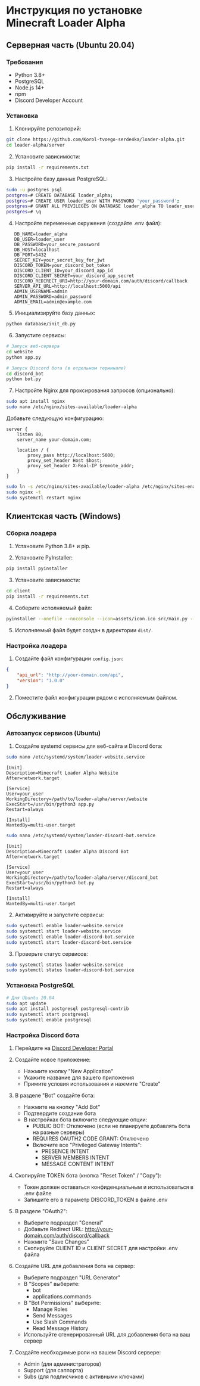 # Инструкция по установке Minecraft Loader Alpha

## Серверная часть (Ubuntu 20.04)

### Требования
- Python 3.8+
- PostgreSQL
- Node.js 14+
- npm
- Discord Developer Account

### Установка

1. Клонируйте репозиторий:
```bash
git clone https://github.com/Korol-tvoego-serde4ka/loader-alpha.git
cd loader-alpha/server
```

2. Установите зависимости:
```bash
pip install -r requirements.txt
```

3. Настройте базу данных PostgreSQL:
```bash
sudo -u postgres psql
postgres=# CREATE DATABASE loader_alpha;
postgres=# CREATE USER loader_user WITH PASSWORD 'your_password';
postgres=# GRANT ALL PRIVILEGES ON DATABASE loader_alpha TO loader_user;
postgres=# \q
```

4. Настройте переменные окружения (создайте .env файл):
```
   DB_NAME=loader_alpha
   DB_USER=loader_user
   DB_PASSWORD=your_secure_password
   DB_HOST=localhost
   DB_PORT=5432
   SECRET_KEY=your_secret_key_for_jwt
   DISCORD_TOKEN=your_discord_bot_token
   DISCORD_CLIENT_ID=your_discord_app_id
   DISCORD_CLIENT_SECRET=your_discord_app_secret
   DISCORD_REDIRECT_URI=http://your-domain.com/auth/discord/callback
   SERVER_API_URL=http://localhost:5000/api
   ADMIN_USERNAME=admin
   ADMIN_PASSWORD=admin_password
   ADMIN_EMAIL=admin@example.com
```

5. Инициализируйте базу данных:
```bash
python database/init_db.py
```

6. Запустите сервисы:
```bash
# Запуск веб-сервера
cd website
python app.py

# Запуск Discord бота (в отдельном терминале)
cd discord_bot
python bot.py
```

7. Настройте Nginx для проксирования запросов (опционально):
```bash
sudo apt install nginx
sudo nano /etc/nginx/sites-available/loader-alpha
```
Добавьте следующую конфигурацию:
```
server {
    listen 80;
    server_name your-domain.com;

    location / {
        proxy_pass http://localhost:5000;
        proxy_set_header Host $host;
        proxy_set_header X-Real-IP $remote_addr;
    }
}
```
```bash
sudo ln -s /etc/nginx/sites-available/loader-alpha /etc/nginx/sites-enabled/
sudo nginx -t
sudo systemctl restart nginx
```

## Клиентская часть (Windows)

### Сборка лоадера

1. Установите Python 3.8+ и pip.

2. Установите PyInstaller:
```bash
pip install pyinstaller
```

3. Установите зависимости:
```bash
cd client
pip install -r requirements.txt
```

4. Соберите исполняемый файл:
```bash
pyinstaller --onefile --noconsole --icon=assets/icon.ico src/main.py --name minecraft-loader-alpha
```

5. Исполняемый файл будет создан в директории `dist/`.

### Настройка лоадера

1. Создайте файл конфигурации `config.json`:
```json
{
    "api_url": "http://your-domain.com/api",
    "version": "1.0.0"
}
```

2. Поместите файл конфигурации рядом с исполняемым файлом.

## Обслуживание

### Автозапуск сервисов (Ubuntu)

1. Создайте systemd сервисы для веб-сайта и Discord бота:

```bash
sudo nano /etc/systemd/system/loader-website.service
```
```
[Unit]
Description=Minecraft Loader Alpha Website
After=network.target

[Service]
User=your_user
WorkingDirectory=/path/to/loader-alpha/server/website
ExecStart=/usr/bin/python3 app.py
Restart=always

[Install]
WantedBy=multi-user.target
```

```bash
sudo nano /etc/systemd/system/loader-discord-bot.service
```
```
[Unit]
Description=Minecraft Loader Alpha Discord Bot
After=network.target

[Service]
User=your_user
WorkingDirectory=/path/to/loader-alpha/server/discord_bot
ExecStart=/usr/bin/python3 bot.py
Restart=always

[Install]
WantedBy=multi-user.target
```

2. Активируйте и запустите сервисы:
```bash
sudo systemctl enable loader-website.service
sudo systemctl start loader-website.service
sudo systemctl enable loader-discord-bot.service
sudo systemctl start loader-discord-bot.service
```

3. Проверьте статус сервисов:
```bash
sudo systemctl status loader-website.service
sudo systemctl status loader-discord-bot.service
```

### Установка PostgreSQL
```bash
# Для Ubuntu 20.04
sudo apt update
sudo apt install postgresql postgresql-contrib
sudo systemctl start postgresql
sudo systemctl enable postgresql
```

### Настройка Discord бота
1. Перейдите на [Discord Developer Portal](https://discord.com/developers/applications)
2. Создайте новое приложение:
   - Нажмите кнопку "New Application"
   - Укажите название для вашего приложения
   - Примите условия использования и нажмите "Create"

3. В разделе "Bot" создайте бота:
   - Нажмите на кнопку "Add Bot"
   - Подтвердите создание бота
   - В настройках бота включите следующие опции:
     - PUBLIC BOT: Отключено (если не планируете добавлять бота на разные серверы)
     - REQUIRES OAUTH2 CODE GRANT: Отключено
     - Включите все "Privileged Gateway Intents":
       - PRESENCE INTENT
       - SERVER MEMBERS INTENT
       - MESSAGE CONTENT INTENT

4. Скопируйте TOKEN бота (кнопка "Reset Token" / "Copy"):
   - Токен должен оставаться конфиденциальным и использоваться в .env файле
   - Запишите его в параметр DISCORD_TOKEN в файле .env

5. В разделе "OAuth2":
   - Выберите подраздел "General"
   - Добавьте Redirect URL: http://your-domain.com/auth/discord/callback
   - Нажмите "Save Changes"
   - Скопируйте CLIENT ID и CLIENT SECRET для настройки .env файла

6. Создайте URL для добавления бота на сервер:
   - Выберите подраздел "URL Generator"
   - В "Scopes" выберите:
     - bot
     - applications.commands
   - В "Bot Permissions" выберите:
     - Manage Roles
     - Send Messages
     - Use Slash Commands
     - Read Message History
   - Используйте сгенерированный URL для добавления бота на ваш сервер

7. Создайте необходимые роли на вашем Discord сервере:
   - Admin (для администраторов)
   - Support (для саппорта)
   - Subs (для подписчиков с активными ключами)